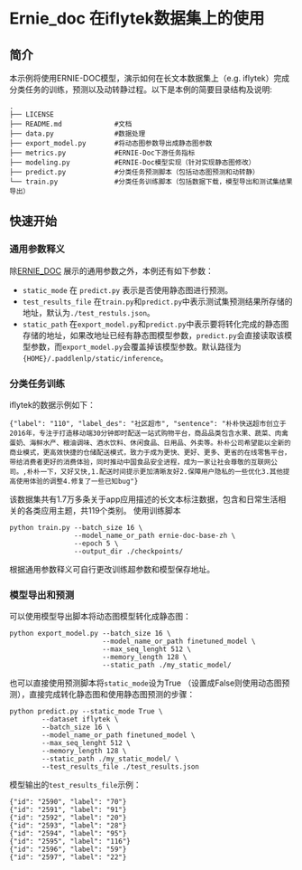 # Ernie_doc 在iflytek数据集上的使用
## 简介
本示例将使用ERNIE-DOC模型，演示如何在长文本数据集上（e.g. iflytek）完成分类任务的训练，预测以及动转静过程。以下是本例的简要目录结构及说明:
```shell
.
├── LICENSE										
├── README.md             #文档 
├── data.py               #数据处理
├── export_model.py       #将动态图参数导出成静态图参数
├── metrics.py            #ERNIE-Doc下游任务指标
├── modeling.py           #ERNIE-Doc模型实现（针对实现静态图修改）
├── predict.py            #分类任务预测脚本（包括动态图预测和动转静）
└── train.py              #分类任务训练脚本（包括数据下载，模型导出和测试集结果导出）
```
## 快速开始
### 通用参数释义
除[ERNIE_DOC](https://github.com/PaddlePaddle/PaddleNLP/blob/develop/examples/language_model/ernie-doc/run_classifier.py) 展示的通用参数之外，本例还有如下参数：
- `static_mode` 在 `predict.py` 表示是否使用静态图进行预测。
- `test_results_file` 在`train.py`和`predict.py`中表示测试集预测结果所存储的地址，默认为`./test_restuls.json`。
- `static_path` 在`export_model.py`和`predict.py`中表示要将转化完成的静态图存储的地址，如果改地址已经有静态图模型参数，`predict.py`会直接读取该模型参数，而`export_model.py`会覆盖掉该模型参数。默认路径为`{HOME}/.paddlenlp/static/inference`。
### 分类任务训练
iflytek的数据示例如下：
```shell
{"label": "110", "label_des": "社区超市", "sentence": "朴朴快送超市创立于2016年，专注于打造移动端30分钟即时配送一站式购物平台，商品品类包含水果、蔬菜、肉禽蛋奶、海鲜水产、粮油调味、酒水饮料、休闲食品、日用品、外卖等。朴朴公司希望能以全新的商业模式，更高效快捷的仓储配送模式，致力于成为更快、更好、更多、更省的在线零售平台，带给消费者更好的消费体验，同时推动中国食品安全进程，成为一家让社会尊敬的互联网公司。,朴朴一下，又好又快,1.配送时间提示更加清晰友好2.保障用户隐私的一些优化3.其他提高使用体验的调整4.修复了一些已知bug"}
```
该数据集共有1.7万多条关于app应用描述的长文本标注数据，包含和日常生活相关的各类应用主题，共119个类别。
使用训练脚本
```shell
python train.py --batch_size 16 \
                --model_name_or_path ernie-doc-base-zh \
                --epoch 5 \
                --output_dir ./checkpoints/
```
根据通用参数释义可自行更改训练超参数和模型保存地址。
### 模型导出和预测
可以使用模型导出脚本将动态图模型转化成静态图：
```shell
python export_model.py --batch_size 16 \
                       --model_name_or_path finetuned_model \
                       --max_seq_lenght 512 \
                       --memory_length 128 \
                       --static_path ./my_static_model/
```
也可以直接使用预测脚本将`static_mode`设为True （设置成False则使用动态图预测），直接完成转化静态图和使用静态图预测的步骤：
```shell
python predict.py --static_mode True \
        --dataset iflytek \
        --batch_size 16 \
        --model_name_or_path finetuned_model \
        --max_seq_lenght 512 \
        --memory_length 128 \
        --static_path ./my_static_model/ \
        --test_results_file ./test_results.json
```
模型输出的`test_results_file`示例：
```shell
{"id": "2590", "label": "70"}
{"id": "2591", "label": "91"}
{"id": "2592", "label": "20"}
{"id": "2593", "label": "28"}
{"id": "2594", "label": "95"}
{"id": "2595", "label": "116"}
{"id": "2596", "label": "59"}
{"id": "2597", "label": "22"}
```